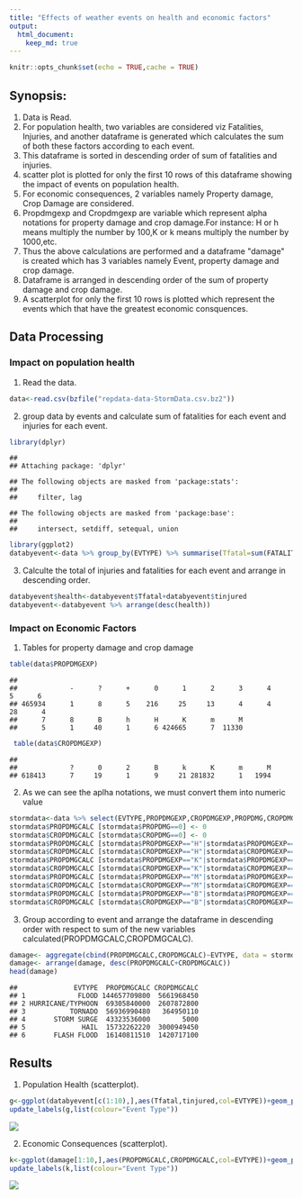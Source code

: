```yaml
---
title: "Effects of weather events on health and economic factors"
output: 
  html_document:
    keep_md: true
---
```


```r
knitr::opts_chunk$set(echo = TRUE,cache = TRUE)
```
## Synopsis:
1. Data is Read.  
2. For population health, two variables are considered viz Fatalities, Injuries, and another dataframe is generated which calculates the sum of both these factors according to each event.  
3. This dataframe is sorted in descending order of sum of fatalities and injuries.  
4. scatter plot is plotted for only the first 10 rows of this dataframe showing the impact of events on population health.  
5. For economic consequences, 2 variables namely Property damage, Crop Damage are considered.  
6. Propdmgexp and Cropdmgexp are variable which represent alpha notations for property damage and crop damage.For instance: H or h means multiply the number by 100,K or k means multiply the number by 1000,etc.  
7. Thus the above calculations are performed and a dataframe "damage" is created which has 3 variables namely Event, property damage and crop damage.  
8. Dataframe is arranged in descending order of the sum of property damage and crop damage.   
9. A scatterplot for only the first 10 rows is plotted which represent the events which that have the greatest economic consquences.  

## Data Processing
### Impact on population health
1. Read the data.

```r
data<-read.csv(bzfile("repdata-data-StormData.csv.bz2"))
```
2. group data by events and calculate sum of fatalities for each event and injuries for each event.

```r
library(dplyr)
```

```
## 
## Attaching package: 'dplyr'
```

```
## The following objects are masked from 'package:stats':
## 
##     filter, lag
```

```
## The following objects are masked from 'package:base':
## 
##     intersect, setdiff, setequal, union
```

```r
library(ggplot2)
databyevent<-data %>% group_by(EVTYPE) %>% summarise(Tfatal=sum(FATALITIES),tinjured=sum(INJURIES))
```
3. Calculte the total of injuries and fatalities for each event and arrange in descending order.

```r
databyevent$health<-databyevent$Tfatal+databyevent$tinjured
databyevent<-databyevent %>% arrange(desc(health))
```
### Impact on Economic Factors
1. Tables for property damage and crop damage

```r
table(data$PROPDMGEXP)
```

```
## 
##             -      ?      +      0      1      2      3      4      5      6 
## 465934      1      8      5    216     25     13      4      4     28      4 
##      7      8      B      h      H      K      m      M 
##      5      1     40      1      6 424665      7  11330
```

```r
 table(data$CROPDMGEXP)
```

```
## 
##             ?      0      2      B      k      K      m      M 
## 618413      7     19      1      9     21 281832      1   1994
```
2. As we can see the aplha notations, we must convert them into numeric value

```r
stormdata<-data %>% select(EVTYPE,PROPDMGEXP,CROPDMGEXP,PROPDMG,CROPDMG)
stormdata$PROPDMGCALC [stormdata$PROPDMG==0] <- 0  
stormdata$CROPDMGCALC [stormdata$CROPDMG==0] <- 0 
stormdata$PROPDMGCALC [stormdata$PROPDMGEXP=="H"|stormdata$PROPDMGEXP=="h"]<-stormdata$PROPDMG[stormdata$PROPDMGEXP=="H"|stormdata$PROPDMGEXP=="h"]*100
stormdata$CROPDMGCALC [stormdata$CROPDMGEXP=="H"|stormdata$CROPDMGEXP=="h"]<-stormdata$CROPDMG[stormdata$CROPDMGEXP=="H"|stormdata$CROPDMGEXP=="h"]*100
stormdata$PROPDMGCALC [stormdata$PROPDMGEXP=="K"|stormdata$PROPDMGEXP=="k"]<-stormdata$PROPDMG[stormdata$PROPDMGEXP=="K"|stormdata$PROPDMGEXP=="k"]*1000
stormdata$CROPDMGCALC [stormdata$CROPDMGEXP=="K"|stormdata$CROPDMGEXP=="k"]<-stormdata$CROPDMG[stormdata$CROPDMGEXP=="K"|stormdata$CROPDMGEXP=="k"]*1000
stormdata$PROPDMGCALC [stormdata$PROPDMGEXP=="M"|stormdata$PROPDMGEXP=="m"]<-stormdata$PROPDMG[stormdata$PROPDMGEXP=="M"|stormdata$PROPDMGEXP=="m"]*1000000
stormdata$CROPDMGCALC [stormdata$CROPDMGEXP=="M"|stormdata$CROPDMGEXP=="m"]<-stormdata$CROPDMG[stormdata$CROPDMGEXP=="M"|stormdata$CROPDMGEXP=="m"]*1000000
stormdata$PROPDMGCALC [stormdata$PROPDMGEXP=="B"|stormdata$PROPDMGEXP=="b"]<-stormdata$PROPDMG[stormdata$PROPDMGEXP=="B"|stormdata$PROPDMGEXP=="b"]*1000000000
stormdata$CROPDMGCALC [stormdata$CROPDMGEXP=="B"|stormdata$CROPDMGEXP=="b"]<-stormdata$CROPDMG[stormdata$CROPDMGEXP=="B"|stormdata$CROPDMGEXP=="b"]*1000000000
```
3. Group according to event and arrange the dataframe in descending order with respect to sum of the new variables calculated(PROPDMGCALC,CROPDMGCALC).

```r
damage<- aggregate(cbind(PROPDMGCALC,CROPDMGCALC)~EVTYPE, data = stormdata, sum, na.rm=TRUE)
damage<- arrange(damage, desc(PROPDMGCALC+CROPDMGCALC))
head(damage)
```

```
##              EVTYPE  PROPDMGCALC CROPDMGCALC
## 1             FLOOD 144657709800  5661968450
## 2 HURRICANE/TYPHOON  69305840000  2607872800
## 3           TORNADO  56936990480   364950110
## 4       STORM SURGE  43323536000        5000
## 5              HAIL  15732262220  3000949450
## 6       FLASH FLOOD  16140811510  1420717100
```
## Results

1. Population Health (scatterplot).

```r
g<-ggplot(databyevent[c(1:10),],aes(Tfatal,tinjured,col=EVTYPE))+geom_point()+labs(x="Fatlities",y="Injured")+ggtitle("Impact of events on Population Health")
update_labels(g,list(colour="Event Type"))
```

![](storm_files/figure-html/unnamed-chunk-7-1.png)<!-- -->

2. Economic Consequences (scatterplot).

```r
k<-ggplot(damage[1:10,],aes(PROPDMGCALC,CROPDMGCALC,col=EVTYPE))+geom_point()+labs(x="Property Damage",y="Crop Damage")+ggtitle("Impact of events on Economic Damage")
update_labels(k,list(colour="Event Type"))
```

![](storm_files/figure-html/unnamed-chunk-8-1.png)<!-- -->
